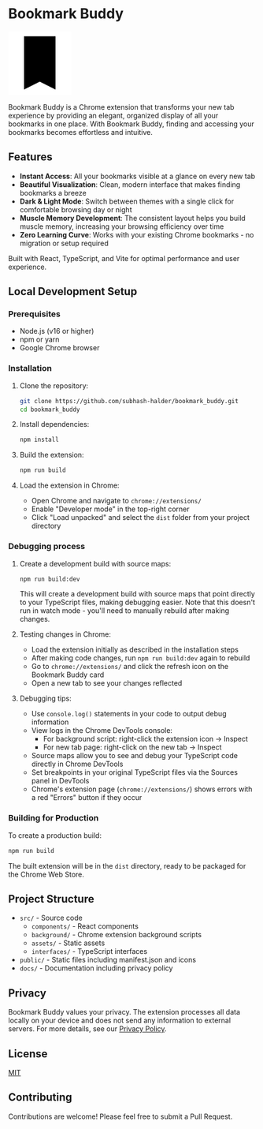 # Bookmark Buddy

![Bookmark Buddy Logo](public/icons/icon128.png)

Bookmark Buddy is a Chrome extension that transforms your new tab experience by providing an elegant, organized display of all your bookmarks in one place. With Bookmark Buddy, finding and accessing your bookmarks becomes effortless and intuitive.

## Features

- **Instant Access**: All your bookmarks visible at a glance on every new tab
- **Beautiful Visualization**: Clean, modern interface that makes finding bookmarks a breeze
- **Dark & Light Mode**: Switch between themes with a single click for comfortable browsing day or night
- **Muscle Memory Development**: The consistent layout helps you build muscle memory, increasing your browsing efficiency over time
- **Zero Learning Curve**: Works with your existing Chrome bookmarks - no migration or setup required

Built with React, TypeScript, and Vite for optimal performance and user experience.

## Local Development Setup

### Prerequisites

- Node.js (v16 or higher)
- npm or yarn
- Google Chrome browser

### Installation

1. Clone the repository:
   ```bash
   git clone https://github.com/subhash-halder/bookmark_buddy.git
   cd bookmark_buddy
   ```

2. Install dependencies:
   ```bash
   npm install
   ```

3. Build the extension:
   ```bash
   npm run build
   ```

4. Load the extension in Chrome:
   - Open Chrome and navigate to `chrome://extensions/`
   - Enable "Developer mode" in the top-right corner
   - Click "Load unpacked" and select the `dist` folder from your project directory

### Debugging process

1. Create a development build with source maps:
   ```bash
   npm run build:dev
   ```
   This will create a development build with source maps that point directly to your TypeScript files, making debugging easier. Note that this doesn't run in watch mode - you'll need to manually rebuild after making changes.

2. Testing changes in Chrome:
   - Load the extension initially as described in the installation steps
   - After making code changes, run `npm run build:dev` again to rebuild
   - Go to `chrome://extensions/` and click the refresh icon on the Bookmark Buddy card
   - Open a new tab to see your changes reflected

3. Debugging tips:
   - Use `console.log()` statements in your code to output debug information
   - View logs in the Chrome DevTools console:
     - For background script: right-click the extension icon → Inspect
     - For new tab page: right-click on the new tab → Inspect
   - Source maps allow you to see and debug your TypeScript code directly in Chrome DevTools
   - Set breakpoints in your original TypeScript files via the Sources panel in DevTools
   - Chrome's extension page (`chrome://extensions/`) shows errors with a red "Errors" button if they occur

### Building for Production

To create a production build:

```bash
npm run build
```

The built extension will be in the `dist` directory, ready to be packaged for the Chrome Web Store.

## Project Structure

- `src/` - Source code
  - `components/` - React components
  - `background/` - Chrome extension background scripts
  - `assets/` - Static assets
  - `interfaces/` - TypeScript interfaces
- `public/` - Static files including manifest.json and icons
- `docs/` - Documentation including privacy policy

## Privacy

Bookmark Buddy values your privacy. The extension processes all data locally on your device and does not send any information to external servers. For more details, see our [Privacy Policy](docs/privacy-policy.md).

## License

[MIT](LICENSE)

## Contributing

Contributions are welcome! Please feel free to submit a Pull Request.
